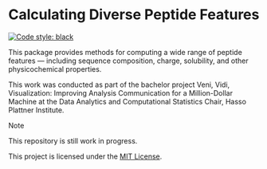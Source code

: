 # Calculating Diverse Peptide Features

[![Code style: black](https://img.shields.io/badge/code%20style-black-000000.svg)](https://github.com/psf/black)

This package provides methods for computing a wide range of peptide features — including sequence composition, charge, solubility, and other physicochemical properties.

This work was conducted as part of the bachelor project Veni, Vidi, Visualization: Improving Analysis Communication for a Million-Dollar Machine at the Data Analytics and Computational Statistics Chair, Hasso Plattner Institute.

> [!NOTE]
> This repository is still work in progress.

This project is licensed under the [MIT License](./LICENSE).